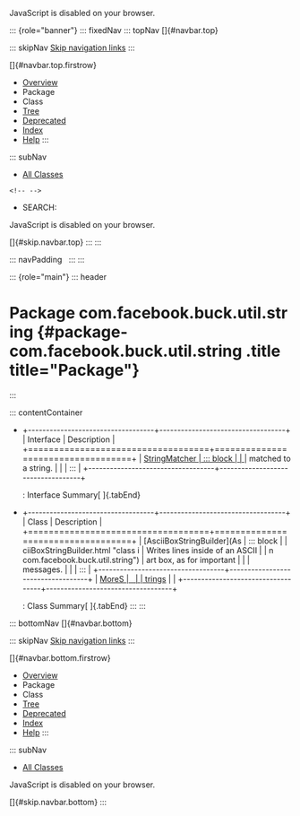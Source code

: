 <div>

JavaScript is disabled on your browser.

</div>

::: {role="banner"}
::: fixedNav
::: topNav
[]{#navbar.top}

::: skipNav
[Skip navigation links](#skip.navbar.top "Skip navigation links")
:::

[]{#navbar.top.firstrow}

-   [Overview](../../../../../index.html)
-   Package
-   Class
-   [Tree](package-tree.html)
-   [Deprecated](../../../../../deprecated-list.html)
-   [Index](../../../../../index-all.html)
-   [Help](../../../../../help-doc.html)
:::

::: subNav
-   [All Classes](../../../../../allclasses.html)

```{=html}
<!-- -->
```
-   SEARCH:

<div>

<div>

JavaScript is disabled on your browser.

</div>

</div>

[]{#skip.navbar.top}
:::
:::

::: navPadding
 
:::
:::

::: {role="main"}
::: header
# Package com.facebook.buck.util.string {#package-com.facebook.buck.util.string .title title="Package"}
:::

::: contentContainer
-   +-----------------------------------+-----------------------------------+
    | Interface                         | Description                       |
    +===================================+===================================+
    | [StringMatcher                    | ::: block                         |
    | ](StringMatcher.html "interface i | A string-like entity which can be |
    | n com.facebook.buck.util.string") | matched to a string.              |
    |                                   | :::                               |
    +-----------------------------------+-----------------------------------+

    : Interface Summary[ ]{.tabEnd}

-   +-----------------------------------+-----------------------------------+
    | Class                             | Description                       |
    +===================================+===================================+
    | [AsciiBoxStringBuilder](As        | ::: block                         |
    | ciiBoxStringBuilder.html "class i | Writes lines inside of an ASCII   |
    | n com.facebook.buck.util.string") | art box, as for important         |
    |                                   | messages.                         |
    |                                   | :::                               |
    +-----------------------------------+-----------------------------------+
    | [MoreS                            |                                   |
    | trings](MoreStrings.html "class i |                                   |
    | n com.facebook.buck.util.string") |                                   |
    +-----------------------------------+-----------------------------------+

    : Class Summary[ ]{.tabEnd}
:::
:::

::: bottomNav
[]{#navbar.bottom}

::: skipNav
[Skip navigation links](#skip.navbar.bottom "Skip navigation links")
:::

[]{#navbar.bottom.firstrow}

-   [Overview](../../../../../index.html)
-   Package
-   Class
-   [Tree](package-tree.html)
-   [Deprecated](../../../../../deprecated-list.html)
-   [Index](../../../../../index-all.html)
-   [Help](../../../../../help-doc.html)
:::

::: subNav
-   [All Classes](../../../../../allclasses.html)

<div>

<div>

JavaScript is disabled on your browser.

</div>

</div>

[]{#skip.navbar.bottom}
:::
